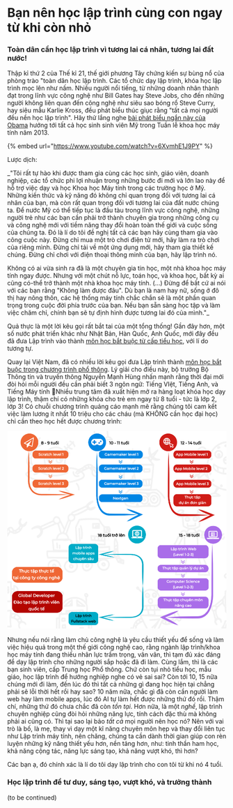 # Bạn nên học lập trình cùng con ngay từ khi còn nhỏ

### Toàn dân cần học lập trình vì tương lai cá nhân, tương lai đất nước!

Thập kỉ thứ 2 của Thế kỉ 21, thế giới phương Tây chứng kiến sự bùng nổ của phòng trào "toàn dân học lập trình. Các tổ chức dạy lập trình, khóa học lập trình mọc lên như nấm. Nhiều người nổi tiếng, từ những doanh nhân thành đạt trong lĩnh vực công nghệ như Bill Gates hay Steve Jobs, cho đến những người không liên quan đến công nghệ như siêu sao bóng rổ Steve Curry, hay siêu mẫu  Karlie Kross, đều phát biểu thúc giục rằng "tất cả mọi người đều nền học lập trình". Hãy thử lắng nghe [bài phát biểu ngắn này của Obama](https://www.youtube.com/watch?v=6XvmhE1J9PY) hướng tới tất cả học sinh sinh viên Mỹ trong Tuần lễ khoa học máy tính năm 2013.

{% embed url="https://www.youtube.com/watch?v=6XvmhE1J9PY" %}

Lược dịch: 

_"Tôi rất tự hào khi được tham gia cùng các học sinh, giáo viên, doanh nghiệp, các tổ chức phi lợi nhuận trong những bước đi mới và lớn lao này để hỗ trợ việc dạy và học Khoa học Máy tính trong các trường học ở Mỹ. Những kiến thức và kỹ năng đó không chỉ quan trọng đối với tương lai cá nhân của bạn, mà còn rất quan trọng đối với tương lai của đất nước chúng ta. Để nước Mỹ có thể tiếp tục là đầu tàu trong lĩnh vực công nghệ, những người trẻ như các bạn cần phải trở thành chuyên gia trong những công cụ và công nghệ mới với tiềm năng thay đổi hoàn toàn thế giới và cuộc sống của chúng ta. Đó là lí do tôi đề nghị tất cả các bạn hãy cùng tham gia vào công cuộc này. Đừng chỉ mua một trò chơi điện tử mới, hãy làm ra trò chơi của riêng mình. Đừng chỉ tải về một ứng dụng mới, hãy tham gia thiết kế chúng. Đừng chỉ chơi với điện thoại thông minh của bạn, hãy lập trình nó.  
  
Không có ai vừa sinh ra đã là một chuyên gia tin học, một nhà khoa học máy tính ngay được. Nhưng với một chút nỗ lực, toán học, và khoa học, bất kỳ ai cũng có-thể trở thành một nhà khoa học máy tính. \(...\) Đừng để bất cứ ai nói với các bạn rằng "Không làm được đâu". Dù bạn là nam hay nữ, sống ở đô thị hay nông thôn, các hệ thống máy tính chắc chắn sẽ là một phần quan trọng trong cuộc đời  phía trước của bạn. Nếu bạn sẵn sàng học tập và làm việc chăm chỉ, chính bạn sẽ tự định hình được tương lai đó của mình."_

Quả thực là một lời kêu gọi rất bắt tai của một tổng thống! Gần đây hơn, một số nước phát triển khác như Nhật Bản, Hàn Quốc, Anh Quốc, mới đây đều đã đưa Lập trình vào thành [môn học bắt buộc từ cấp tiểu học](https://tuoitre.vn/tre-em-nhat-ban-se-phai-hoc-lap-trinh-tu-tieu-hoc-20190327104528742.htm), với lí do tương tự.

Quay lại Việt Nam, đã có nhiều lời kêu gọi đưa Lập trình thành [môn học bắt buộc trong chương trình phổ thông](https://thanhnien.vn/giao-duc/bo-truong-nguyen-manh-hung-can-day-hoc-bat-buoc-mon-ngon-ngu-lap-trinh-o-pho-thong-1298957.html). Lý giải cho điều này, bộ trưởng Bộ Thông tin và truyền thông Nguyễn Mạnh Hùng nhấn mạnh rằng thời đại mới đòi hỏi mỗi người đều cần phải biết 3 ngôn ngữ: Tiếng VIệt, Tiếng Anh, và Tiếng Máy tính 🧐Nhiều trung tâm đã xuất hiện mở ra hàng loạt khóa học dạy lập trình, thậm chí có những khóa cho trẻ em ngay từ 8 tuổi - tức là lớp 2, lớp 3! Có chuỗi chương trình quảng cáo mạnh mẽ rằng chúng tôi cam kết việc làm lương ít nhất 10 triệu cho các cháu \(mà KHÔNG cần học đại học\) chỉ cần theo học hết được chương trình:

![](.gitbook/assets/screen-shot-2021-04-16-at-15.11.26.png)

Nhưng nếu nói rằng làm chủ công nghệ là yêu cầu thiết yếu để sống và làm việc hiệu quả trong một thế giới công nghệ cao, rằng ngành lập trình/khoa học máy tính đang thiếu nhân lực trầm trọng, vân vân, thì tạm đủ xác đáng để dạy lập trình cho những người sắp hoặc đã đi làm. Cùng lắm, thì là các bạn sinh viên, cấp Trung học Phổ thông. Chứ còn tụi nhỏ tiểu học, mẫu giáo, học lập trình để hướng nghiệp nghe có vẻ sai sai? Còn tới 10, 15 nữa chúng mới đi làm, đến lúc đó thì tất cả những gì đang học hiện tại chẳng phải sẽ lỗi thời hết rồi hay sao? 10 năm nữa, chắc gì đã còn cần người làm web hay làm mobile apps, lúc đó AI tự làm hết được những thứ đó rồi. Thậm chí, những thứ đó chưa chắc đã còn _tồn tại_. Hơn nữa, là một _nghề_, lập trình chuyên nghiệp cũng đòi hỏi những năng lực, tính cách đặc thù mà không phải ai cũng có. Thì tại sao lại bảo _tất cả_ mọi người nên học nó? Nên với vai trò là bố, là mẹ, thay vì dạy một kĩ năng chuyên môn hẹp và thay đổi liên tục như Lập trình máy tính, nên chăng, chúng ta cần dành thời gian giúp con rèn luyện những kỹ năng thiết yếu hơn, nền tảng hơn, như: tinh thần ham học, khả năng cộng tác, năng lực sáng tạo, khả năng vượt khó, thì hơn?

Các bạn ạ, đó chính xác là lí do tôi dạy lập trình cho con tôi từ khi nó 4 tuổi.

### Học lập trình để tư duy, sáng tạo, vượt khó, và trưởng thành

\(to be continued\)

